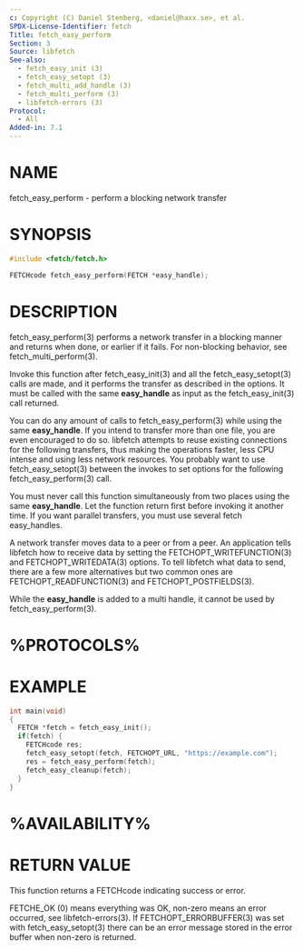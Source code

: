 ```yaml
---
c: Copyright (C) Daniel Stenberg, <daniel@haxx.se>, et al.
SPDX-License-Identifier: fetch
Title: fetch_easy_perform
Section: 3
Source: libfetch
See-also:
  - fetch_easy_init (3)
  - fetch_easy_setopt (3)
  - fetch_multi_add_handle (3)
  - fetch_multi_perform (3)
  - libfetch-errors (3)
Protocol:
  - All
Added-in: 7.1
---
```


# NAME

fetch_easy_perform - perform a blocking network transfer

# SYNOPSIS

~~~c
#include <fetch/fetch.h>

FETCHcode fetch_easy_perform(FETCH *easy_handle);
~~~

# DESCRIPTION

fetch_easy_perform(3) performs a network transfer in a blocking manner and
returns when done, or earlier if it fails. For non-blocking behavior, see
fetch_multi_perform(3).

Invoke this function after fetch_easy_init(3) and all the fetch_easy_setopt(3)
calls are made, and it performs the transfer as described in the options. It
must be called with the same **easy_handle** as input as the fetch_easy_init(3)
call returned.

You can do any amount of calls to fetch_easy_perform(3) while using the same
**easy_handle**. If you intend to transfer more than one file, you are even
encouraged to do so. libfetch attempts to reuse existing connections for the
following transfers, thus making the operations faster, less CPU intense and
using less network resources. You probably want to use fetch_easy_setopt(3)
between the invokes to set options for the following fetch_easy_perform(3)
call.

You must never call this function simultaneously from two places using the
same **easy_handle**. Let the function return first before invoking it another
time. If you want parallel transfers, you must use several fetch easy_handles.

A network transfer moves data to a peer or from a peer. An application tells
libfetch how to receive data by setting the FETCHOPT_WRITEFUNCTION(3) and
FETCHOPT_WRITEDATA(3) options. To tell libfetch what data to send, there are a
few more alternatives but two common ones are FETCHOPT_READFUNCTION(3) and
FETCHOPT_POSTFIELDS(3).

While the **easy_handle** is added to a multi handle, it cannot be used by
fetch_easy_perform(3).

# %PROTOCOLS%

# EXAMPLE

~~~c
int main(void)
{
  FETCH *fetch = fetch_easy_init();
  if(fetch) {
    FETCHcode res;
    fetch_easy_setopt(fetch, FETCHOPT_URL, "https://example.com");
    res = fetch_easy_perform(fetch);
    fetch_easy_cleanup(fetch);
  }
}
~~~

# %AVAILABILITY%

# RETURN VALUE

This function returns a FETCHcode indicating success or error.

FETCHE_OK (0) means everything was OK, non-zero means an error occurred, see
libfetch-errors(3). If FETCHOPT_ERRORBUFFER(3) was set with fetch_easy_setopt(3)
there can be an error message stored in the error buffer when non-zero is
returned.
